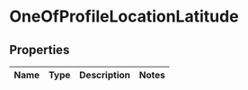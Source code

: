 # OneOfProfileLocationLatitude

## Properties
Name | Type | Description | Notes
------------ | ------------- | ------------- | -------------
